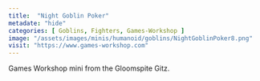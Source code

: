 ```yaml
---
title:  "Night Goblin Poker"
metadate: "hide"
categories: [ Goblins, Fighters, Games-Workshop ]
image: "/assets/images/minis/humanoid/goblins/NightGoblinPoker8.png"
visit: "https://www.games-workshop.com"
---
```

Games Workshop mini from the Gloomspite Gitz.